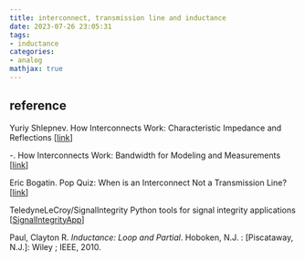 ```yaml
---
title: interconnect, transmission line and inductance
date: 2023-07-26 23:05:31
tags:
- inductance
categories:
- analog
mathjax: true
---
```






## reference

Yuriy Shlepnev. How Interconnects Work: Characteristic Impedance and Reflections [[link](https://www.linkedin.com/pulse/how-interconnects-work-characteristic-impedance-yuriy-shlepnev/)]

-. How Interconnects Work: Bandwidth for Modeling and Measurements [[link](https://www.linkedin.com/pulse/how-interconnects-work-bandwidth-modeling-yuriy-shlepnev/?trackingId=874kpm3XuNyV9D0eP6IioA%3D%3D)]

Eric Bogatin. Pop Quiz: When is an Interconnect Not a Transmission Line?  [[link](https://www.signalintegrityjournal.com/blogs/4-eric-bogatin-signal-integrity-journal-technical-editor/post/265-pop-quiz-when-is-an-interconnect-not-a-transmission-line)]

TeledyneLeCroy/SignalIntegrity Python tools for signal integrity applications [[SignalIntegrityApp](https://github.com/TeledyneLeCroy/SignalIntegrity)]

Paul, Clayton R. *Inductance: Loop and Partial*. Hoboken, N.J. : [Piscataway, N.J.]: Wiley ; IEEE, 2010.
